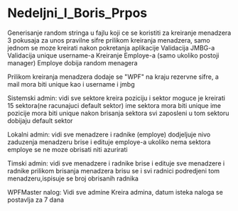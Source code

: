 # Nedeljni_I_Boris_Prpos
Generisanje random stringa u fajlu koji ce se koristiti za kreiranje menadzera
3 pokusaja za unos pravilne sifre prilikom kreiranja menadzera, samo jednom se moze kreirati nakon pokretanja aplikacije
Validacija JMBG-a
Validacija unique username-a
Kreiranje Employe-a (samo ukoliko postoji manager)
Employe dobija random menagera


Prilikom kreiranja menadzera dodaje se "WPF" na kraju rezervne sifre, a mail mora biti unique kao i username i jmbg

Sistemski admin: 
	vidi sve sektore
	kreira poziciju i sektor
	moguce je kreirati 15 sektora(ne racunajuci default sektor)
	ime sektora mora biti unique
	ime pozicije mora biti unique
	nakon brisanja sektora svi zaposleni u tom sektoru dobijaju default sektor

Lokalni admin:
	vidi sve menadzere i radnike (employe)
	dodjeljuje nivo zaduzenja menadzeru
	brise i edituje employe-a
	ukoliko nema sektora employe se ne moze obrisati niti azurirati

Timski admin:
	vidi sve menadzere i radnike 
	brise i edituje sve menadzere i radnike
	prilikom brisanja menadzera brisu se i svi radnici podredjeni tom menadzeru,ispisuje se broj obrisanih radnika

WPFMaster nalog:
	Vidi sve admine
	Kreira admina, datum isteka naloga se postavlja za 7 dana
